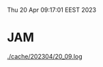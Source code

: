 Thu 20 Apr 09:17:01 EEST 2023
# JAM
<a href='./cache/202304/20_09.log'>./cache/202304/20_09.log</a>
